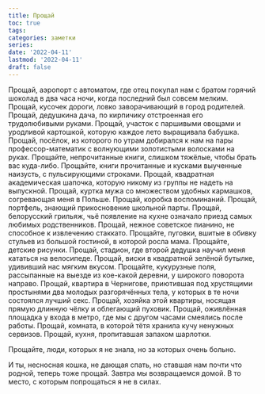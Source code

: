 ```yaml
---
title: Прощай
toc: true
tags:
categories: заметки
series:
date: '2022-04-11'
lastmod: '2022-04-11'
draft: false
---
```


<!--more-->

Прощай, аэропорт с автоматом, где отец покупал нам с братом горячий шоколад в два часа ночи, когда последний был совсем мелким. Прощай, кусочек дороги, ловко заворачивающий в город родителей. Прощай, дедушкина дача, по кирпичику отстроенная его трудолюбивыми руками. Прощай, участок с паршивыми овощами и уродливой картошкой, которую каждое лето выращивала бабушка. Прощай, посёлок, из которого по утрам добирался к нам на пары профессор-математик с волнующими золотистыми волосками на руках. Прощайте, непрочитанные книги, слишком тяжёлые, чтобы брать вас куда-либо. Прощайте, книги прочитанные и кусками выученные наизусть, с пульсирующими строками. Прощай, квадратная академическая шапочка, которую никому из группы не надеть на выпускной. Прощай, куртка мужа со множеством удобных кармашков, согревающая меня в Польше. Прощай, коробка воспоминаний. Прощай, портфель, знающий прикосновение школьной парты. Прощай, белорусский грильяж, чьё появление на кухне означало приезд самых любимых родственников. Прощай, нежное советское пианино, не способное к извлечению стаккато. Прощайте, пуговки, вшитые в обивку стульев из большой гостиной, в которой росла мама. Прощайте, детские рисунки. Прощай, стадион, где второй дедушка научил меня кататься на велосипеде. Прощай, виски в квадратной зелёной бутылке, удививший нас мягким вкусом. Прощайте, кукурузные поля, рассыпанные на выезде из кое-какой деревни, у широкого поворота направо. Прощай, квартира в Чернигове, приютившая под хрустящими простынями два молодых разгорячённых тела, у которых в те ночи состоялся лучший секс. Прощай, хозяйка этой квартиры, носящая прямую длинную чёлку и облегающий пуховик. Прощай, оживлённая площадка у входа в метро, где мы с другом часами смеялись после работы. Прощай, комната, в которой тётя хранила кучу ненужных сервизов. Прощай, кухня, пропитавшая запахом шарлотки.

Прощайте, люди, которых я не знала, но за которых очень больно.

И ты, несносная кошка, не дающая спать, но ставшая нам почти что родной, теперь тоже прощай. Завтра мы возвращаемся домой. В то место, с которым попрощаться я не в силах.

